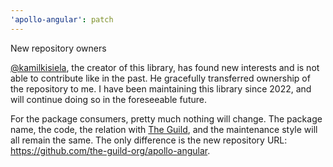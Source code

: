 ```yaml
---
'apollo-angular': patch
---
```


New repository owners

[@kamilkisiela](https://github.com/kamilkisiela), the creator of this library, has found new
interests and is not able to contribute like in the past. He gracefully transferred ownership of the
repository to me. I have been maintaining this library since 2022, and will continue doing so in the
foreseeable future.

For the package consumers, pretty much nothing will change. The package name, the code, the relation
with [The Guild](https://github.com/the-guild-org), and the maintenance style will all remain the
same. The only difference is the new repository URL: https://github.com/the-guild-org/apollo-angular.
